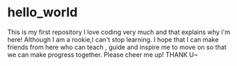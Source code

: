 # hello_world
This is my first repository
I love coding very much and that explains why i'm here!
Although I am a rookie,I can't stop learning.
I hope that I can make friends from here who can teach , guide and inspire me to move on so that we can make progress together. 
Please cheer me up!
THANK U~
